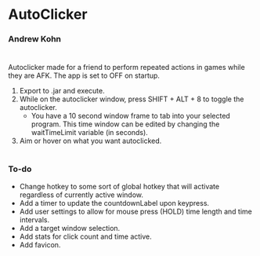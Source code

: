 # AutoClicker

### Andrew Kohn

#

Autoclicker made for a friend to perform repeated actions in games while they are AFK.
The app is set to OFF on startup.

1) Export to .jar and execute.
2) While on the autoclicker window, press SHIFT + ALT + 8 to toggle the autoclicker.
   * You have a 10 second window frame to tab into your selected program.  This time window can be edited by changing the waitTimeLimit variable (in seconds). 
3) Aim or hover on what you want autoclicked.

#

### To-do

- Change hotkey to some sort of global hotkey that will activate regardless of currently active window.
- Add a timer to update the countdownLabel upon keypress.
- Add user settings to allow for mouse press (HOLD) time length and time intervals.
- Add a target window selection.
- Add stats for click count and time active.
- Add favicon.
